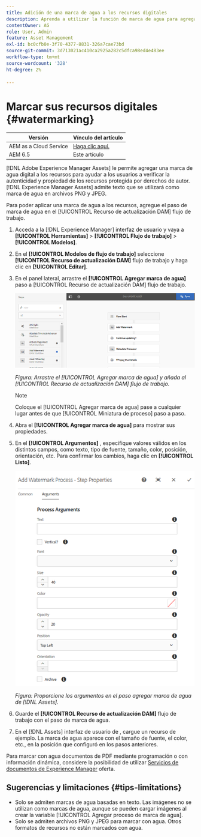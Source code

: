 ```yaml
---
title: Adición de una marca de agua a los recursos digitales
description: Aprenda a utilizar la función de marca de agua para agregar una marca de agua digital a los recursos.
contentOwner: AG
role: User, Admin
feature: Asset Management
exl-id: bc0cfb0e-3f70-4377-8831-326a7cae73bd
source-git-commit: 3d713021ac410ca2925a282c5dfca98ed4e483ee
workflow-type: tm+mt
source-wordcount: '328'
ht-degree: 2%

---
```


# Marcar sus recursos digitales {#watermarking}

| Versión | Vínculo del artículo |
| -------- | ---------------------------- |
| AEM as a Cloud Service | [Haga clic aquí.](https://experienceleague.adobe.com/docs/experience-manager-cloud-service/content/assets/manage/watermark-assets.html?lang=en) |
| AEM 6.5 | Este artículo |

[!DNL Adobe Experience Manager Assets] le permite agregar una marca de agua digital a los recursos para ayudar a los usuarios a verificar la autenticidad y propiedad de los recursos protegida por derechos de autor. [!DNL Experience Manager Assets] admite texto que se utilizará como marca de agua en archivos PNG y JPEG.

Para poder aplicar una marca de agua a los recursos, agregue el paso de marca de agua en el [!UICONTROL Recurso de actualización DAM] flujo de trabajo.

1. Acceda a la [!DNL Experience Manager] interfaz de usuario y vaya a **[!UICONTROL Herramientas]** > **[!UICONTROL Flujo de trabajo]** > **[!UICONTROL Modelos]**.
1. En el **[!UICONTROL Modelos de flujo de trabajo]** seleccione **[!UICONTROL Recurso de actualización DAM]** flujo de trabajo y haga clic en **[!UICONTROL Editar]**.

1. En el panel lateral, arrastre el **[!UICONTROL Agregar marca de agua]** paso a [!UICONTROL Recurso de actualización DAM] flujo de trabajo.

   ![Arrastre el [!UICONTROL Agregar marca de agua] y añada al [!UICONTROL Recurso de actualización DAM] flujo de trabajo](assets/add_watermark_step_aem_assets.png)

   *Figura: Arrastre el [!UICONTROL Agregar marca de agua] y añada al [!UICONTROL Recurso de actualización DAM] flujo de trabajo.*

   >[!NOTE]
   >
   >Coloque el [!UICONTROL Agregar marca de agua] pase a cualquier lugar antes de que [!UICONTROL Miniatura de proceso] paso a paso.

1. Abra el **[!UICONTROL Agregar marca de agua]** para mostrar sus propiedades.
1. En el **[!UICONTROL Argumentos]** , especifique valores válidos en los distintos campos, como texto, tipo de fuente, tamaño, color, posición, orientación, etc. Para confirmar los cambios, haga clic en **[!UICONTROL Listo]**.

   ![Proporcione los argumentos en el paso agregar marca de agua de [!DNL Assets]](assets/arguments_add_watermark_aem_assets.png)

   *Figura: Proporcione los argumentos en el paso agregar marca de agua de [!DNL Assets].*

1. Guarde el **[!UICONTROL Recurso de actualización DAM]** flujo de trabajo con el paso de marca de agua.
1. En el [!DNL Assets] interfaz de usuario de , cargue un recurso de ejemplo. La marca de agua aparece con el tamaño de fuente, el color, etc., en la posición que configuró en los pasos anteriores.

Para marcar con agua documentos de PDF mediante programación o con información dinámica, considere la posibilidad de utilizar [Servicios de documentos de Experience Manager](/help/forms/using/overview-aem-document-services.md) oferta.

## Sugerencias y limitaciones {#tips-limitations}

* Solo se admiten marcas de agua basadas en texto. Las imágenes no se utilizan como marcas de agua, aunque se pueden cargar imágenes al crear la variable [!UICONTROL Agregar proceso de marca de agua].
* Solo se admiten archivos PNG y JPEG para marcar con agua. Otros formatos de recursos no están marcados con agua.
